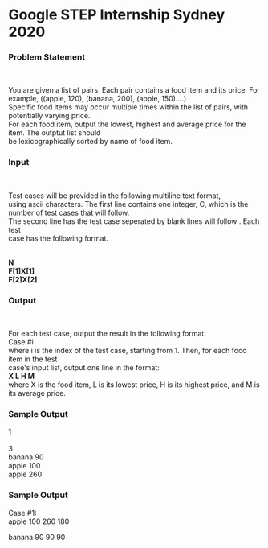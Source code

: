 # Google STEP Internship Sydney 2020<br>
<h3>Problem Statement</h3> <br>
<p>You are given a list of pairs. Each pair contains a food item and its price. For example, ((apple, 120), (banana, 200), (apple, 150)....)<br>
Specific food items may occur multiple times within the list of pairs, with potentially varying price.
<br>
For each food item, output the lowest, highest and average price for the item. The outptut list should <br>
be lexicographically sorted by name of food item.<br>
</p>
<h3>Input</h3>
<br>
<p>Test cases will be provided in the following multiline text format,<br> 
using ascii characters. The first line contains one integer, C, which is the number of test cases that will follow. <br>
The second line has the test case seperated by blank lines will follow . Each test<br>
case has the following format.<br>
<br>
</p>
<b>N</b><br>
<b>F[1]X[1]</b><br>
<b>F[2]X[2]</b><br>
<h3>Output</h3>
<br>
<p>For each test case, output the result in the following format:<br>
Case #i<br> 
where i is the index of the test case, starting from 1. Then, for each food item in the test<br> 
case's input list, output one line in the format:<br>
<b>X L H M </b><br>
where X is the food item, L is its lowest price, H is its highest price, and M is its average price.
</p>
<h3>Sample Output </h3>
<p>1<br>
<br>
3<br>
banana 90<br>
apple 100<br>
apple 260<br>
</p>

<h3>Sample Output</h3>
<p>Case #1: <br>
apple 100 260 180 <br>

banana 90 90 90

</p>
